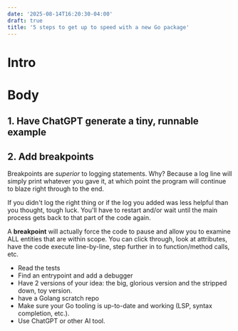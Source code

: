 ```yaml
---
date: '2025-08-14T16:20:30-04:00'
draft: true
title: '5 steps to get up to speed with a new Go package'
---
```


# Intro

# Body

## 1. Have ChatGPT generate a tiny, runnable example

## 2. Add breakpoints
Breakpoints are _superior_ to logging statements. Why? Because a log line will simply print whatever you gave it, at 
which point the program will continue to blaze right through to the end. 

If you didn't log the right thing or if the log you added was less helpful than you thought, tough luck. You'll have to 
restart and/or wait until the main process gets back to that part of the code again.

A __breakpoint__ will actually force the code to pause and allow you to examine ALL entities that are within scope.
You can click through, look at attributes, have the code execute line-by-line, step further in to function/method calls, 
etc.

- Read the tests
- Find an entrypoint and add a debugger
- Have 2 versions of your idea: the big, glorious version and the stripped down, toy version.
- have a Golang scratch repo
- Make sure your Go tooling is up-to-date and working (LSP, syntax completion, etc.).
- Use ChatGPT or other AI tool.

# 
